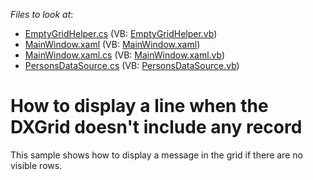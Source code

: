 <!-- default file list -->
*Files to look at*:

* [EmptyGridHelper.cs](./CS/GridExample/EmptyGridHelper.cs) (VB: [EmptyGridHelper.vb](./VB/GridExample/EmptyGridHelper.vb))
* [MainWindow.xaml](./CS/GridExample/MainWindow.xaml) (VB: [MainWindow.xaml](./VB/GridExample/MainWindow.xaml))
* [MainWindow.xaml.cs](./CS/GridExample/MainWindow.xaml.cs) (VB: [MainWindow.xaml.vb](./VB/GridExample/MainWindow.xaml.vb))
* [PersonsDataSource.cs](./CS/GridExample/PersonsDataSource.cs) (VB: [PersonsDataSource.vb](./VB/GridExample/PersonsDataSource.vb))
<!-- default file list end -->
# How to display a line when the DXGrid doesn't include any record 


<p>This sample shows how to display a message in the grid if there are no visible rows.</p>

<br/>


